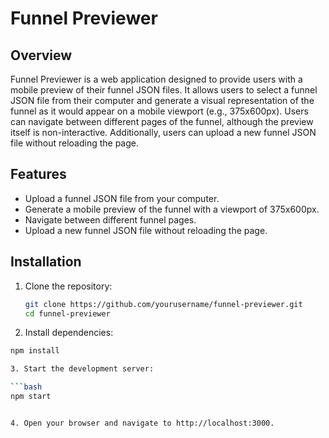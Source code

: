 # Funnel Previewer

## Overview

Funnel Previewer is a web application designed to provide users with a mobile preview of their funnel JSON files. It allows users to select a funnel JSON file from their computer and generate a visual representation of the funnel as it would appear on a mobile viewport (e.g., 375x600px). Users can navigate between different pages of the funnel, although the preview itself is non-interactive. Additionally, users can upload a new funnel JSON file without reloading the page.

## Features

- Upload a funnel JSON file from your computer.
- Generate a mobile preview of the funnel with a viewport of 375x600px.
- Navigate between different funnel pages.
- Upload a new funnel JSON file without reloading the page.


## Installation

1. Clone the repository:

   ```bash
   git clone https://github.com/yourusername/funnel-previewer.git
   cd funnel-previewer

2. Install dependencies:

  ```bash
  npm install

3. Start the development server:

  ```bash
  npm start


4. Open your browser and navigate to http://localhost:3000.  